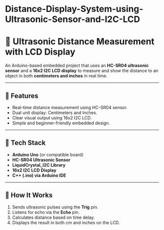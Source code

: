 # Distance-Display-System-using-Ultrasonic-Sensor-and-I2C-LCD

# 📏 Ultrasonic Distance Measurement with LCD Display

An Arduino-based embedded project that uses an **HC-SR04 ultrasonic sensor** and a **16x2 I2C LCD display** to measure and show the distance to an object in both **centimeters and inches** in real time.

---

## 🧠 Features

- Real-time distance measurement using HC-SR04 sensor.
- Dual unit display: Centimeters and Inches.
- Clear visual output using 16x2 I2C LCD.
- Simple and beginner-friendly embedded design.

---

## 🧰 Tech Stack

- **Arduino Uno** (or compatible board)
- **HC-SR04 Ultrasonic Sensor**
- **LiquidCrystal_I2C Library**
- **16x2 I2C LCD Display**
- **C++ (.ino) via Arduino IDE**

---

## 📝 How It Works

1. Sends ultrasonic pulses using the **Trig** pin.
2. Listens for echo via the **Echo** pin.
3. Calculates distance based on time delay.
4. Displays the result in both cm and inches on the LCD.


